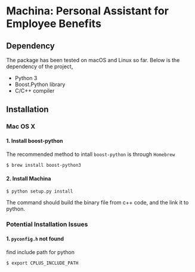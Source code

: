 # Machina: Personal Assistant for Employee Benefits

## Dependency
The package has been tested on macOS and Linux so far. Below is the dependency of the project,
 - Python 3
 - Boost.Python library
 - C/C++ compiler

## Installation
### Mac OS X
#### 1. Install boost-python
The recommended method to intall `boost-python` is through `Homebrew`
```bash
$ brew install boost-python3
```
#### 2. Install Machina
```bash
$ python setup.py install
```
The command should build the binary file from c++ code, and the link it to python.

### Potential Installation Issues
#### 1. `pyconfig.h` not found
find include path for python
```bash
$ export CPLUS_INCLUDE_PATH
```
